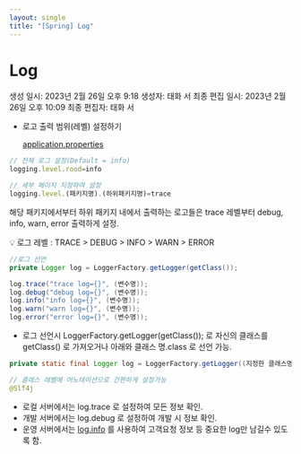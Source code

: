 ```yaml
---
layout: single
title: "[Spring] Log"
---
```

# Log

생성 일시: 2023년 2월 26일 오후 9:18
생성자: 태화 서
최종 편집 일시: 2023년 2월 26일 오후 10:09
최종 편집자: 태화 서

- 로고 출력 범위(레벨) 설정하기
    
    [application.properties](http://application.properties)
    

```jsx
// 전체 로그 설정(Default = info)
logging.level.rood=info

// 세부 페이지 지정하여 설정
logging.level.(패키지명).(하위패키지명)=trace
```

해당 패키지에서부터 하위 패키지 내에서 출력하는 로고들은 trace 레벨부터 debug, info, warn, error 출력하게 설정.

<aside>
💡 로그 레벨 : TRACE > DEBUG > INFO > WARN > ERROR

</aside>

```java
//로그 선언
private Logger log = LoggerFactory.getLogger(getClass());

log.trace("trace log={}", (변수명));
log.debug("debug log={}", (변수명));
log.info("info log={}", (변수명));
log.warn("warn log={}", (변수명));
log.error("error log={}", (변수명));
```

- 로그 선언시 LoggerFactory.getLogger(getClass()); 로 자신의 클래스를 getClass() 로 가져오거나 아래와 클래스 명.class 로 선언 가능.

```java
private static final Logger log = LoggerFactory.getLogger((지정한 클래스명).class));
```

```java
// 클레스 레벨에 어노테이션으로 간편하게 설정가능
@Slf4j
```

- 로컬 서버에서는 log.trace 로 설정하여 모든 정보 확인.
- 개발 서버에서는 log.debug 로 설정하여 개발 시 정보 확인.
- 운영 서버에서는 [log.info](http://log.info) 를 사용하여 고객요청 정보 등 중요한 log만 남길수 있도록 함.
